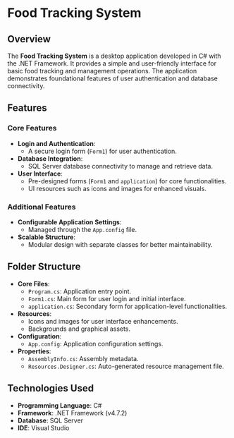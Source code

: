 # Food Tracking System

## Overview
The **Food Tracking System** is a desktop application developed in C# with the .NET Framework. It provides a simple and user-friendly interface for basic food tracking and management operations. The application demonstrates foundational features of user authentication and database connectivity.

## Features

### Core Features
- **Login and Authentication**:
  - A secure login form (`Form1`) for user authentication.
- **Database Integration**:
  - SQL Server database connectivity to manage and retrieve data.
- **User Interface**:
  - Pre-designed forms (`Form1` and `application`) for core functionalities.
  - UI resources such as icons and images for enhanced visuals.

### Additional Features
- **Configurable Application Settings**:
  - Managed through the `App.config` file.
- **Scalable Structure**:
  - Modular design with separate classes for better maintainability.

## Folder Structure
- **Core Files**:
  - `Program.cs`: Application entry point.
  - `Form1.cs`: Main form for user login and initial interface.
  - `application.cs`: Secondary form for application-level functionalities.
- **Resources**:
  - Icons and images for user interface enhancements.
  - Backgrounds and graphical assets.
- **Configuration**:
  - `App.config`: Application configuration settings.
- **Properties**:
  - `AssemblyInfo.cs`: Assembly metadata.
  - `Resources.Designer.cs`: Auto-generated resource management file.

## Technologies Used
- **Programming Language**: C#
- **Framework**: .NET Framework (v4.7.2)
- **Database**: SQL Server
- **IDE**: Visual Studio


